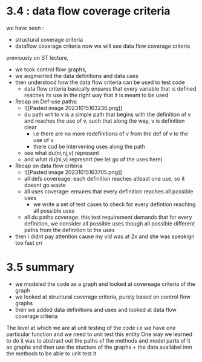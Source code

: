 
# 3.4 : data flow coverage criteria
we have seen :
- structural coverage criteria
- dataflow coverage criteria
now we will see data flow coverage criteria

previously on ST lecture, 
- we took control flow graphs, 
- we augmented the data definitions and data uses
- then understood how the data flow criteria can be used to test code
	- data flow criteria basically ensures that every variable that is defined reaches its use in the right way that it is meant to be used
- Recap on Def-use paths:
	- ![[Pasted image 20231015163236.png]]
	- du path wrt to v is a simple path that begins with the definition of v and reaches the use of v, such that along the way, v is definition clear 
		- i.e there are no more redefinitions of v from the def of v to the use of v
		- there cud be intervening uses along the path
	- see what du(ni,nj,v) represent
	- and what du(ni,v) represnrt (we let go of the uses here)
- Recap on data flow criteria
	- ![[Pasted image 20231015163705.png]]
	- all defs covereage: each definition reaches atleast one use, so it doesnt go waste
	- all uses coverage: ensures that every definition reaches all possible uses
		- we write a set of test cases to check for every defintion reaching all possible uses 
	- all du paths coverage: this test requirement demands that for every definition, we consider all possible uses though all possible different paths from the definition to the uses
- then i didnt pay attention cause my vid was at 2x and she was speakign too fast _cri_


# 3.5 summary
- we modeled the code as a graph and looked at covereage criteria of the graph
- we looked at structural coverage criteria, purely based on control flow graphs
- then we added data definitions and uses and looked at data flow coverage criteria

The level at which we are at unit testing of the code i.e we have one particular function and we need to unit test this entity
	One way we learned to do it was to abstract out the paths of the methods and model parts of it as graphs and then use the stucture of the graphs + the data availabel inm the methods to be able to unit test it
	
